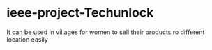 # ieee-project-Techunlock
 It can be used in villages for women to sell their products ro different location easily
